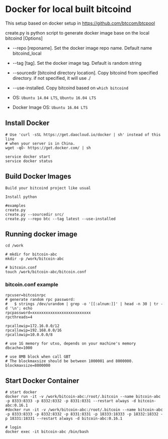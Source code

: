 Docker for local built bitcoind
============================

This setup based on docker setup in https://github.com/btccom/btcpool

create.py is python script to generate docker image base on the local bitcoind
[Options]
* --repo [reponame]. Set the docker image repo name. Default name bitcoind_local
* --tag [tag]. Set the docker image tag. Default is random string
* --sourcedir [bitcoind directory location]. Copy bitcoind from specified directory. if not specified, it will use ./
* --use-installed. Copy bitcoind based on `which bitcoind`

* OS: `Ubuntu 14.04 LTS`, `Ubuntu 16.04 LTS`
* Docker Image OS: `Ubuntu 16.04 LTS`

## Install Docker

```
# Use 'curl -sSL https://get.daocloud.io/docker | sh' instead of this line
# when your server is in China.
wget -qO- https://get.docker.com/ | sh

service docker start
service docker status
```


## Build Docker Images
```
Build your bitcoind project like usual

Install python

#examples
create.py 
create.py --sourcedir src/
create.py --repo btc --tag latest --use-installed
```

## Running docker image

```
cd /work

# mkdir for bitcoin-abc
mkdir -p /work/bitcoin-abc

# bitcoin.conf
touch /work/bitcoin-abc/bitcoin.conf
```

### bitcoin.conf example

```
rpcuser=bitcoinrpc
# generate random rpc password:
#   $ strings /dev/urandom | grep -o '[[:alnum:]]' | head -n 30 | tr -d '\n'; echo
rpcpassword=xxxxxxxxxxxxxxxxxxxxxxxxxx
rpcthreads=4

rpcallowip=172.16.0.0/12
rpcallowip=192.168.0.0/16
rpcallowip=10.0.0.0/8

# use 1G memory for utxo, depends on your machine's memory
dbcache=1000

# use 8MB block when call GBT
# The blockmaxsize should be between 1000001 and 8000000.
blockmaxsize=8000000
```

## Start Docker Container

```
# start docker
docker run -it -v /work/bitcoin-abc:/root/.bitcoin --name bitcoin-abc -p 8333:8333 -p 8332:8332 -p 8331:8331 --restart always -d bitcoin-abc:0.16.1
#docker run -it -v /work/bitcoin-abc:/root/.bitcoin --name bitcoin-abc -p 8333:8333 -p 8332:8332 -p 8331:8331 -p 18333:18333 -p 18332:18332 -p 18331:18331 --restart always -d bitcoin-abc:0.16.1

# login
docker exec -it bitcoin-abc /bin/bash
```
